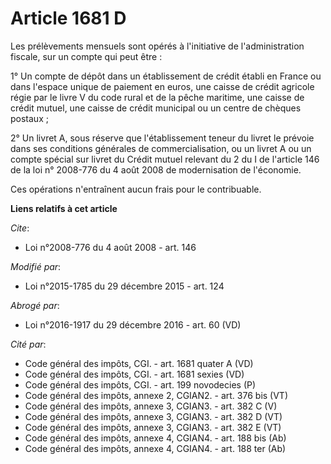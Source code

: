 # Article 1681 D

Les prélèvements mensuels sont opérés à l'initiative de l'administration fiscale, sur un compte qui peut être :

1° Un compte de dépôt dans un établissement de crédit établi en France ou dans l'espace unique de paiement en euros, une
caisse de crédit agricole régie par le livre V du code rural et de la pêche maritime, une caisse de crédit mutuel, une caisse
de crédit municipal ou un centre de chèques postaux ;

2° Un livret A, sous réserve que l'établissement teneur du livret le prévoie dans ses conditions générales de
commercialisation, ou un livret A ou un compte spécial sur livret du Crédit mutuel relevant du 2 du I de l'article 146 de la
loi n° 2008-776 du 4 août 2008 de modernisation de l'économie.

Ces opérations n'entraînent aucun frais pour le contribuable.

**Liens relatifs à cet article**

_Cite_:

  - Loi n°2008-776 du 4 août 2008 - art. 146

_Modifié par_:

  - Loi n°2015-1785 du 29 décembre 2015 - art. 124

_Abrogé par_:

  - Loi n°2016-1917 du 29 décembre 2016 - art. 60 (VD)

_Cité par_:

  - Code général des impôts, CGI. - art. 1681 quater A (VD)
  - Code général des impôts, CGI. - art. 1681 sexies (VD)
  - Code général des impôts, CGI. - art. 199 novodecies (P)
  - Code général des impôts, annexe 2, CGIAN2. - art. 376 bis (VT)
  - Code général des impôts, annexe 3, CGIAN3. - art. 382 C (V)
  - Code général des impôts, annexe 3, CGIAN3. - art. 382 D (VT)
  - Code général des impôts, annexe 3, CGIAN3. - art. 382 E (VT)
  - Code général des impôts, annexe 4, CGIAN4. - art. 188 bis (Ab)
  - Code général des impôts, annexe 4, CGIAN4. - art. 188 ter (Ab)
